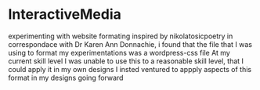 # InteractiveMedia

experimenting with website formating inspired by nikolatosicpoetry
in correspondace with Dr Karen Ann Donnachie, i found that the file that I was using to format my experimentations was a wordpress-css file
At my current skill level I was unable to use this to a reasonable skill level, that I could apply it in my own designs
I insted ventured to appply aspects of this format in my designs going forward
